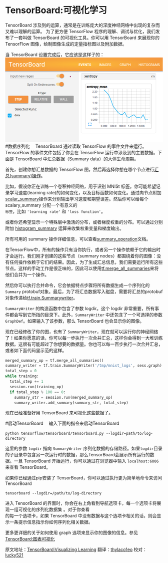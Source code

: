 # TensorBoard:可视化学习　<a class="md-anchor" id="AUTOGENERATED-tensorboard--visualizing-learning"></a>
TensorBoard 涉及到的运算，通常是在训练庞大的深度神经网络中出现的复杂而又难以理解的运算。
为了更方便 TensorFlow 程序的理解、调试与优化，我们发布了一套叫做 TensorBoard 的可视化工具。你可以用 TensorBoard 来展现你的 TensorFlow 图像，绘制图像生成的定量指标图以及附加数据。

当 TensorBoard 设置完成后，它应该是这样子的：
![MNIST TensorBoard](../images/mnist_tensorboard.png )
#数据序列化　<a class="md-anchor" id="AUTOGENERATED-serializing-the-data"></a>
TensorBoard 通过读取 TensorFlow 的事件文件来运行。TensorFlow 的事件文件包括了你会在 TensorFlow 运行中涉及到的主要数据。下面是 TensorBoard 中汇总数据（Summary data）的大体生命周期。

首先，创建你想汇总数据的 TensorFlow 图，然后再选择你想在哪个节点进行[汇总(summary)操作](../api_docs/python/train.md#summary_options)。

比如，假设你正在训练一个卷积神经网络，用于识别 MNISt 标签。你可能希望记录学习速度(learning rate)的如何变化，以及目标函数如何变化。通过向节点附加[scalar_summary](../api_docs/python/train.md#scalary_summary)操作来分别输出学习速度和期望误差。然后你可以给每个 scalary_summary 分配一个有意义的  
`标签`，比如 `'learning rate'` 和 `'loss function'`。

或者你还希望显示一个特殊层中激活的分布，或者梯度权重的分布。可以通过分别附加 [histogram_summary](../api_docs/python/train.md#histogram_summary) 运算来收集权重变量和梯度输出。

所有可用的 summary 操作详细信息，可以查看[summary_operation](../api_docs/python/train.md#summary_operation)文档。

在TensorFlow中，所有的操作只有当你执行，或者另一个操作依赖于它的输出时才会运行。我们刚才创建的这些节点（summary nodes）都围绕着你的图像：没有任何操作依赖于它们的结果。因此，为了生成汇总信息，我们需要运行所有这些节点。这样的手动工作是很乏味的，因此可以使用[tf.merge_all_summaries](../api_docs/python/train.md#scalary_summary)来将他们合并为一个操作。

然后你可以执行合并命令，它会依据特点步骤将所有数据生成一个序列化的`Summary` protobuf对象。最后，为了将汇总数据写入磁盘，需要将汇总的protobuf对象传递给[tf.train.Summarywriter](../api_docs/python/train.md#SummaryWriter)。

`SummaryWriter` 的构造函数中包含了参数 logdir。这个 logdir 非常重要，所有事件都会写到它所指的目录下。此外，`SummaryWriter` 中还包含了一个可选择的参数 `GraphDef`。如果输入了该参数，那么 TensorBoard 也会显示你的图像。

现在已经修改了你的图，也有了 `SummaryWriter`，现在就可以运行你的神经网络了！如果你愿意的话，你可以每一步执行一次合并汇总，这样你会得到一大堆训练数据。这很有可能超过了你想要的数据量。你也可以每一百步执行一次合并汇总，或者如下面代码里示范的这样。

```python
merged_summary_op = tf.merge_all_summaries()
summary_writer = tf.train.SummaryWriter('/tmp/mnist_logs', sess.graph)
total_step = 0
while training:
  total_step += 1
  session.run(training_op)
  if total_step % 100 == 0:
    summary_str = session.run(merged_summary_op)
    summary_writer.add_summary(summary_str, total_step)
```
现在已经准备好用 TensorBoard 来可视化这些数据了。

#启动TensorBoard　<a class="md-anchor" id="AUTOGENERATED-launching-tensorboard"></a>
输入下面的指令来启动TensorBoard
```
python tensorflow/tensorboard/tensorboard.py --logdir=path/to/log-directory
```
这里的参数 `logdir` 指向 `SummaryWriter` 序列化数据的存储路径。如果`logdir`目录的子目录中包含另一次运行时的数据，那么TensorBoard会展示所有运行的数据。一旦 TensorBoard 开始运行，你可以通过在浏览器中输入 `localhost:6006` 来查看 TensorBoard。

如果你已经通过pip安装了 TensorBoard，你可以通过执行更为简单地命令来访问 TensorBoard
```
tensorboard --logdir=/path/to/log-directory
```
进入 TensorBoard 的界面时，你会在右上角看到导航选项卡，每一个选项卡将展现一组可视化的序列化数据集 。对于你查看  
的每一个选项卡，如果 TensorBoard 中没有数据与这个选项卡相关的话，则会显示一条提示信息指示你如何序列化相关数据。

更多更详细的关于如何使用 graph 选项来显示你的图像的信息。参见 [TensorBoard:图表可视化](./graph_viz.md)

原文地址：[TensorBoard:Visualizing Learning](http://tensorflow.org/how_tos/summaries_and_tensorboard/index.html#tensorboard-visualizing-learning) 翻译：[thylaco1eo](https://github.com/thylaco1eo) 校对：[lucky521](https://github.com/lucky521)
